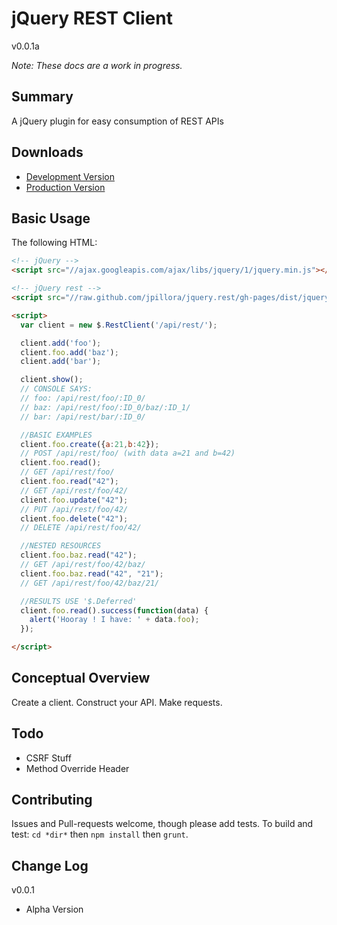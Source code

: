 jQuery REST Client
=====
v0.0.1a

*Note: These docs are a work in progress.*

Summary
---
A jQuery plugin for easy consumption of REST APIs

Downloads
---

* [Development Version](http://raw.github.com/jpillora/jquery.rest/gh-pages/dist/jquery.rest.js)
* [Production Version](http://raw.github.com/jpillora/jquery.rest/gh-pages/dist/jquery.rest.min.js)

Basic Usage
---

The following HTML:

``` html
<!-- jQuery -->
<script src="//ajax.googleapis.com/ajax/libs/jquery/1/jquery.min.js"></script>

<!-- jQuery rest -->
<script src="//raw.github.com/jpillora/jquery.rest/gh-pages/dist/jquery.rest.min.js"></script>

<script>
  var client = new $.RestClient('/api/rest/');

  client.add('foo');
  client.foo.add('baz');
  client.add('bar');

  client.show();
  // CONSOLE SAYS:
  // foo: /api/rest/foo/:ID_0/
  // baz: /api/rest/foo/:ID_0/baz/:ID_1/
  // bar: /api/rest/bar/:ID_0/

  //BASIC EXAMPLES
  client.foo.create({a:21,b:42});
  // POST /api/rest/foo/ (with data a=21 and b=42)
  client.foo.read();
  // GET /api/rest/foo/
  client.foo.read("42");
  // GET /api/rest/foo/42/
  client.foo.update("42");
  // PUT /api/rest/foo/42/
  client.foo.delete("42");
  // DELETE /api/rest/foo/42/

  //NESTED RESOURCES
  client.foo.baz.read("42");
  // GET /api/rest/foo/42/baz/
  client.foo.baz.read("42", "21");
  // GET /api/rest/foo/42/baz/21/

  //RESULTS USE '$.Deferred'
  client.foo.read().success(function(data) {
    alert('Hooray ! I have: ' + data.foo);
  });

</script>
```

Conceptual Overview
---
Create a client.
Construct your API.
Make requests.

Todo
---
* CSRF Stuff
* Method Override Header

Contributing
---
Issues and Pull-requests welcome, though please add tests. To build and test: `cd *dir*` then `npm install` then `grunt`.

Change Log
---

v0.0.1

* Alpha Version
